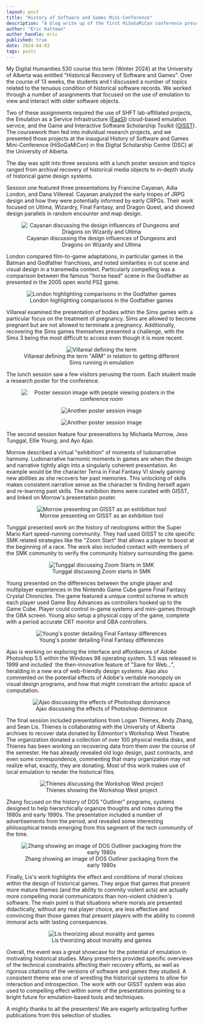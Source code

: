 ```yaml
---
layout: post
title: "History of Software and Games Mini-Conference"
description: "A blog write up of the first HiSoGaMiCon conference presentations"
author: "Eric Kaltman"
author_handle: eric
published: true
date: 2024-04-03
tags: posts
---
```


My Digital Humanities 530 course this term (Winter 2024) at the University of Alberta was entitled "Historical Recovery of Software and Games". Over the course of 13 weeks, the students and I discussed a number of topics related to the tenuous condition of historical software records. We worked through a number of assignments that focused on the use of emulation to view and interact with older software objects. 

Two of these assignments required the use of SHFT lab-affiliated projects, the Emulation as a Service Infrastructure ([EaaSI]) cloud-based emulation service, and the Game and Interactive Software Scholarship Toolkit ([GISST]). The coursework then fed into individual research projects, and we presented those projects at the inaugural History of Software and Games Mini-Conference (HiSoGaMiCon) in the Digital Scholarship Centre (DSC) at the University of Alberta.

The day was split into three sessions with a lunch poster session and topics ranged from archival recovery of historical media objects to in-depth study of historical game design systems. 

Session one featured three presentations by Francine Cayanan, Adia London, and Dana Villereal. Cayanan analyzed the early tropes of JRPG design and how they were potentially informed by early CRPGs. Their work focused on Ultima, Wizardry, Final Fantasy, and Dragon Quest, and showed design parallels in random encounter and map design.


<div style="text-align: center">
    <figure class="figure">
        <img style="text-align: center" src="/assets/images/blog/hisogamicon_2024/hisogamicon_2024_33.png" alt="Cayanan discussing the design influences of Dungeons and Dragons on Wizardy and Ultima" class="figure-img img-fluid rounded">
        <figcaption class="figure-caption">Cayanan discussing the design influences of Dungeons and Dragons on Wizardy and Ultima</figcaption>
    </figure>
</div>


London compared film-to-game adaptations, in particular games in the Batman and Godfather franchises, and noted similarities in cut scene and visual design in a transmedia context. Particularly compelling was a comparison between the famous "horse head" scene in the Godfather as presented in the 2005 open world PS2 game. 


<div style="text-align: center">
    <figure class="figure">
    <img style="text-align: center" src="/assets/images/blog/hisogamicon_2024/hisogamicon_2024_31.png" alt="London highlighting comparisons in the Godfather games" class="img-fluid figure-img rounded">
        <figcaption class="figure-caption">London highlighting comparisons in the Godfather games</figcaption>
    </figure>
</div>

Villareal examined the presentation of bodies within the Sims games with a particular focus on the treatment of pregnancy. Sims are allowed to become pregnant but are not allowed to terminate a pregnancy. Additionally, recovering the Sims games themselves presented a challenge, with the Sims 3 being the most difficult to access even though it is more recent.


<div style="text-align: center">
    <figure class="figure">
    <img style="text-align: center" src="/assets/images/blog/hisogamicon_2024/hisogamicon_2024_30.png" alt="Villareal defining the term "ARM" in relation to getting different Sims running in emulation" class="img-fluid figure-img rounded">
        <figcaption class="figure-caption">Villareal defining the term "ARM" in relation to getting different Sims running in emulation</figcaption>
    </figure>
</div>

The lunch session saw a few visitors perusing the room. Each student made a research poster for the conference. 


<div style="text-align: center">
    <figure class="figure">
    <img style="text-align: center" src="/assets/images/blog/hisogamicon_2024/hisogamicon_2024_29.png" alt="Poster session image with people viewing posters in the conference room" class="img-fluid figure-img rounded">
    </figure>
</div>
<div style="text-align: center">
    <figure class="figure">
    <img style="text-align: center" src="/assets/images/blog/hisogamicon_2024/hisogamicon_2024_27.png" alt="Another poster session image" class="img-fluid figure-img rounded">
    </figure>
</div>
<div style="text-align: center">
    <figure class="figure">
    <img style="text-align: center" src="/assets/images/blog/hisogamicon_2024/hisogamicon_2024_26.png" alt="Another poster session image" class="img-fluid figure-img rounded">
    </figure>
</div>

The second session feature four presenations by Michaela Morrow, Jess Tunggal, Ellie Young, and Ayo Ajao. 

Morrow described a virtual "exhibition" of moments of ludonarrative harmony. Ludonarrative harmonic moments in games are when the design and narrative tightly align into a singularly coherent presentation. An example would be the character Terra in Final Fantasy VI slowly gaining new abilities as she recovers her past memories. This unlocking of skills makes consistent narrative sense as the character is finding herself again and re-learning past skills. The exhibition items were curated with GISST, and linked on Morrow's presentation poster.


<div style="text-align: center">
    <figure class="figure">
    <img style="text-align: center" src="/assets/images/blog/hisogamicon_2024/hisogamicon_2024_22.png" alt="Morrow presenting on GISST as an exhibition tool" class="img-fluid figure-img rounded">
        <figcaption class="figure-caption">Morrow presenting on GISST as an exhibition tool</figcaption>
    </figure>
</div>


Tunggal presented work on the history of neologisms within the Super Mario Kart speed-running community. They had used GISST to cite specific SMK related strategies like the "Zoom Start" that allows a player to boost at the beginning of a race. The work also included contact with members of the SMK community to verify the community history surrounding the game. 

<div style="text-align: center">
    <figure class="figure">
    <img style="text-align: center" src="/assets/images/blog/hisogamicon_2024/hisogamicon_2024_20.png" alt="Tunggal discussing Zoom Starts in SMK" class="img-fluid figure-img rounded">
        <figcaption class="figure-caption">Tunggal discussing Zoom starts in SMK</figcaption>
    </figure>
</div>


Young presented on the differences between the single player and multiplayer experiences in the Nintendo Game Cube game Final Fantasy Crystal Chronicles. The game featured a unique control scheme in which each player used Game Boy Advances as controllers hooked up to the Game Cube. Player could control in-game systems and mini-games through the GBA screen. Young also setup a physical copy of the game, complete with a period accurate CRT monitor and GBA controllers. 

<div style="text-align: center">
    <figure class="figure">
    <img style="text-align: center" src="/assets/images/blog/hisogamicon_2024/young_research_poster.png" alt="Young's poster detailing Final Fantasy differences" class="img-fluid figure-img rounded">
        <figcaption class="figure-caption">Young's poster detailing Final Fantasy differences</figcaption>
    </figure>
</div>


Ajao is working on exploring the interface and affordances of Adobe Photoshop 5.5 within the Windows 98 operating system. 5.5 was released in 1999 and included` the then-innovative feature of "Save for Web...", heralding in a new era of web-friendly design systems. Ajao also commented on the potential effects of Adobe's veritable monopoly on visual design programs, and how that might constrain the artistic space of computation.


<div style="text-align: center">
    <figure class="figure">
    <img style="text-align: center" src="/assets/images/blog/hisogamicon_2024/hisogamicon_2024_18.png" alt="Ajao discussing the effects of Photoshop dominance" class="img-fluid figure-img rounded">
        <figcaption class="figure-caption">Ajao discussing the effects of Photoshop dominance</figcaption>
    </figure>
</div>


The final session included presentations from Logan Thienes, Andy Zhang, and Sean Lis.
Thienes is collaborating with the University of Alberta archives to recover data donated by Edmonton's Workshop West Theatre. The organization donated a collection of over 100 physical media disks, and Thienes has been working on recovering data from them over the course of the semester. He has already revealed old logo design, past contracts, and even some correspondence, commenting that many organization may not realize what, exactly, they are donating. Most of this work makes use of local emulation to render the historical files. 


<div style="text-align: center">
    <figure class="figure">
    <img style="text-align: center" src="/assets/images/blog/hisogamicon_2024/hisogamicon_2024_17.png" alt="Thienes discussing the Workshop West project" class="img-fluid figure-img rounded">
        <figcaption class="figure-caption">Thienes showing the Workshop West project</figcaption>
    </figure>
</div>

Zhang focused on the history of DOS "Outliner" programs, systems designed to help hierarchically organize thoughts and notes during the 1980s and early 1990s. The presentation included a number of advertisements from the period, and revealed some interesting philosophical trends emerging from this segment of the tech community of the time. 


<div style="text-align: center">
    <figure class="figure">
    <img style="text-align: center" src="/assets/images/blog/hisogamicon_2024/hisogamicon_2024_16.png" alt="Zhang showing an image of DOS Outliner packaging from the early 1980s" class="img-fluid figure-img rounded">
        <figcaption class="figure-caption">Zhang showing an image of DOS Outliner packaging from the early 1980s</figcaption>
    </figure>
</div>


Finally, Lis's work highlights the effect and conditions of moral choices within the design of historical games. They argue that games that present more mature themes (and the ability to commity violent acts) are actually more compelling moral communicators than non-violent children's software. The main point is that situations where morals are presented didactically, without any real player choice, are less effective and convincing than those games that present players with the ability to commit immoral acts with lasting consequences. 

<div style="text-align: center">
    <figure class="figure">
    <img style="text-align: center" src="/assets/images/blog/hisogamicon_2024/hisogamicon_2024_15.png" alt="Lis theorizing about morality and games" class="img-fluid figure-img rounded">
        <figcaption class="figure-caption">Lis theorizing about morality and games</figcaption>
    </figure>
</div>

Overall, the event was a great showcase for the potential of emulation in motivating historical studies. Many presenters provided specific overviews of the technical constraints affecting their recovery efforts, as well as rigorous citations of the versions of software and games they studied. A consistent theme was one of wrestling the historical systems to allow for interaction and introspection. The work with our GISST system was also used to compelling effect within some of the presentations pointing to a bright future for emulation-based tools and techniques. 

A mighty thanks to all the presenters! We are eagerly anticipating further publications from this selection of studies. 








[GISST]: /pages/projects/2022-05-12-gisst.md
[EaaSI]: /pages/projects/2022-05-12-eaasi.md